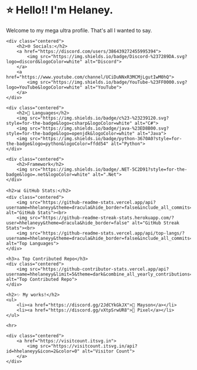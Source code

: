 <!DOCTYPE html>
<html lang="en">
<head>
    <meta charset="UTF-8">
    <meta name="viewport" content="width=device-width, initial-scale=1.0">
    <title>Helaney's Profile</title>
    <style>
        .centered {
            text-align: center;
        }
    </style>
</head>
<body>
    <h1>⭐ Hello!! I'm Helaney.</h1>
    <p>Welcome to my mega ultra profile. That's all I wanted to say.</p>

    <div class="centered">
        <h2>🌐 Socials:</h2>
        <a href="https://discord.com/users/386439272455995394">
            <img src="https://img.shields.io/badge/Discord-%237289DA.svg?logo=discord&logoColor=white" alt="Discord">
        </a>
        <a href="https://www.youtube.com/channel/UCiDuNNxR3MCMjLgutIwM0hQ">
            <img src="https://img.shields.io/badge/YouTube-%23FF0000.svg?logo=YouTube&logoColor=white" alt="YouTube">
        </a>
    </div>

    <div class="centered">
        <h2>💫 Languages</h2>
        <img src="https://img.shields.io/badge/c%23-%23239120.svg?style=for-the-badge&logo=csharp&logoColor=white" alt="C#">
        <img src="https://img.shields.io/badge/java-%23ED8B00.svg?style=for-the-badge&logo=openjdk&logoColor=white" alt="Java">
        <img src="https://img.shields.io/badge/python-3670A0?style=for-the-badge&logo=python&logoColor=ffdd54" alt="Python">
    </div>

    <div class="centered">
        <h2>Framework</h2>
        <img src="https://img.shields.io/badge/.NET-5C2D91?style=for-the-badge&logo=.net&logoColor=white" alt=".Net">
    </div>

    <h2>📊 GitHub Stats:</h2>
    <div class="centered">
        <img src="https://github-readme-stats.vercel.app/api?username=hhelaneyy&theme=dracula&hide_border=false&include_all_commits=true&count_private=true" alt="GitHub Stats"><br>
        <img src="https://github-readme-streak-stats.herokuapp.com/?user=hhelaneyy&theme=dracula&hide_border=false" alt="GitHub Streak Stats"><br>
        <img src="https://github-readme-stats.vercel.app/api/top-langs/?username=hhelaneyy&theme=dracula&hide_border=false&include_all_commits=true&count_private=true&layout=compact" alt="Top Languages">
    </div>

    <h3>🔝 Top Contributed Repo</h3>
    <div class="centered">
        <img src="https://github-contributor-stats.vercel.app/api?username=hhelaneyy&limit=5&theme=dark&combine_all_yearly_contributions=true" alt="Top Contributed Repo">
    </div>

    <h2>✨ My works!</h2>
    <ul>
        <li><a href="https://discord.gg/2JdCYkGkJX">🖤 Mayson</a></li>
        <li><a href="https://discord.gg/vXtpSrwUR8">🩷 Pixel</a></li>
    </ul>

    <hr>

    <div class="centered">
        <a href="https://visitcount.itsvg.in">
            <img src="https://visitcount.itsvg.in/api?id=hhelaneyy&icon=2&color=0" alt="Visitor Count">
        </a>
    </div>
</body>
</html>
